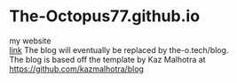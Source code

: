 # The-Octopus77.github.io
my website    
[link](https://The-Octopus77.github.io)
The blog will eventually be replaced by the-o.tech/blog.   
The blog is based off the template by Kaz Malhotra at https://github.com/kazmalhotra/blog    
